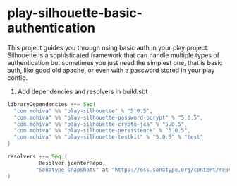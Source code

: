 play-silhouette-basic-authentication
====================================

This project guides you through using basic auth in your play project.
Silhouette is a sophisticated framework that can handle multiple types of
authentication but sometimes you just need the simplest one, that is basic auth,
like good old apache, or even with a password stored in your play config.


1. Add dependencies and resolvers in build.sbt
```scala
libraryDependencies ++= Seq(
  "com.mohiva" %% "play-silhouette" % "5.0.5",
  "com.mohiva" %% "play-silhouette-password-bcrypt" % "5.0.5",
  "com.mohiva" %% "play-silhouette-crypto-jca" % "5.0.5",
  "com.mohiva" %% "play-silhouette-persistence" % "5.0.5",
  "com.mohiva" %% "play-silhouette-testkit" % "5.0.5" % "test"
)

resolvers ++= Seq (
          Resolver.jcenterRepo,
         "Sonatype snapshots" at "https://oss.sonatype.org/content/repositories/snapshots/"
)

```